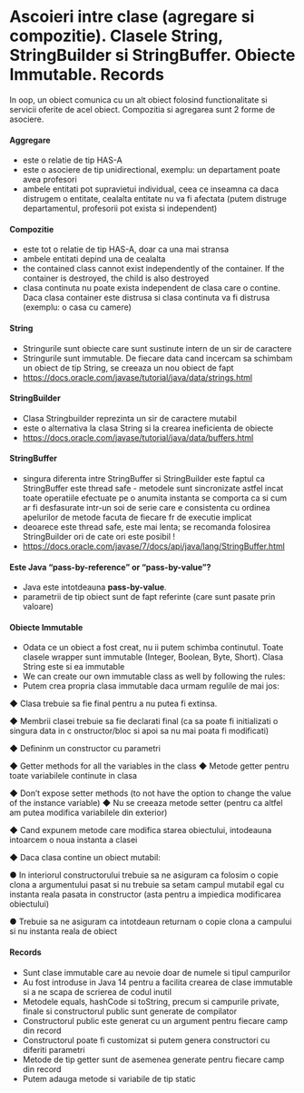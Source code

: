 # Ascoieri intre clase (agregare si compozitie). Clasele String, StringBuilder si StringBuffer. Obiecte Immutable. Records

In oop, un obiect comunica cu un alt obiect folosind functionalitate si servicii oferite de acel obiect.
Compozitia si agregarea sunt 2 forme de asociere.


#### Aggregare

- este o relatie de tip HAS-A
- este o asociere de tip unidirectional, exemplu: un departament poate avea profesori
- ambele entitati pot supravietui individual, ceea ce inseamna ca daca distrugem o entitate, cealalta entitate nu va fi afectata (putem distruge departamentul, profesorii pot exista si independent)

#### Compozitie

- este tot o relatie de tip HAS-A, doar ca una mai stransa
- ambele entitati depind una de cealalta
- the contained class cannot exist independently of the container. If the container is destroyed, the child is also destroyed
- clasa continuta nu poate exista independent de clasa care o contine. Daca clasa container este distrusa si clasa continuta va fi distrusa (exemplu: o casa cu camere)

#### String

- Stringurile sunt obiecte care sunt sustinute intern de un sir de caractere
- Stringurile sunt immutable. De fiecare data cand incercam sa schimbam un obiect de tip String, se creeaza un nou obiect de fapt
- https://docs.oracle.com/javase/tutorial/java/data/strings.html

#### StringBuilder

- Clasa Stringbuilder reprezinta un sir de caractere mutabil
- este o alternativa la clasa String si la crearea ineficienta de obiecte
- https://docs.oracle.com/javase/tutorial/java/data/buffers.html

#### StringBuffer

- singura diferenta intre StringBuffer si StringBuilder este faptul ca StringBuffer este thread safe - metodele sunt sincronizate astfel incat toate operatiile efectuate pe o anumita instanta
se comporta ca si cum ar fi desfasurate intr-un soi de serie care e consistenta cu ordinea apelurilor de metode facuta de fiecare fr de executie implicat
- deoarece este thread safe, este mai lenta; se recomanda folosirea StringBuilder ori de cate ori este posibil !
- https://docs.oracle.com/javase/7/docs/api/java/lang/StringBuffer.html


#### Este Java “pass-by-reference” or “pass-by-value”?

- Java este intotdeauna **pass-by-value**.
- parametrii de tip obiect sunt de fapt referinte (care sunt pasate prin valoare)


#### Obiecte Immutable

- Odata ce un obiect a fost creat, nu ii putem schimba continutul. Toate clasele wrapper sunt immutable
  (Integer, Boolean, Byte, Short). Clasa String este si ea immutable
- We can create our own immutable class as well by following the rules:
- Putem crea propria clasa immutable daca urmam regulile de mai jos:

◆ Clasa trebuie sa fie final pentru a nu putea fi extinsa.

◆ Membrii clasei trebuie sa fie declarati final (ca sa poate fi initializati o singura data in c
onstructor/bloc si apoi sa nu mai poata fi modificati)

◆ Defininm un constructor cu parametri

◆ Getter methods for all the variables in the class
◆ Metode getter pentru toate variabilele continute in clasa

◆ Don’t expose setter methods (to not have the option to change the value of the
instance variable)
◆ Nu se creeaza metode setter (pentru ca altfel am putea modifica variabilele din exterior)


◆ Cand expunem metode care modifica starea obiectului, intodeauna intoarcem o noua instanta a clasei

◆ Daca clasa contine un obiect mutabil:

● In interiorul constructorului trebuie sa ne asiguram ca folosim o copie clona a argumentului pasat
si nu trebuie sa setam campul mutabil egal cu instanta reala pasata in constructor (asta pentru a impiedica modificarea obiectului)

● Trebuie sa ne asiguram ca intotdeaun returnam o copie clona a campului si nu instanta reala de obiect

#### Records
- Sunt clase immutable care au nevoie doar de numele si tipul campurilor
- Au fost introduse in Java 14 pentru a facilita crearea de clase immutable si a ne scapa de scrierea de codul inutil
- Metodele equals, hashCode si toString, precum si campurile private, finale si constructorul public sunt generate de compilator
- Constructorul public este generat cu un argument pentru fiecare camp din record
- Constructorul poate fi customizat si putem genera constructori cu diferiti parametri
- Metode de tip getter sunt de asemenea generate pentru fiecare camp din record
- Putem adauga metode si variabile de tip static
